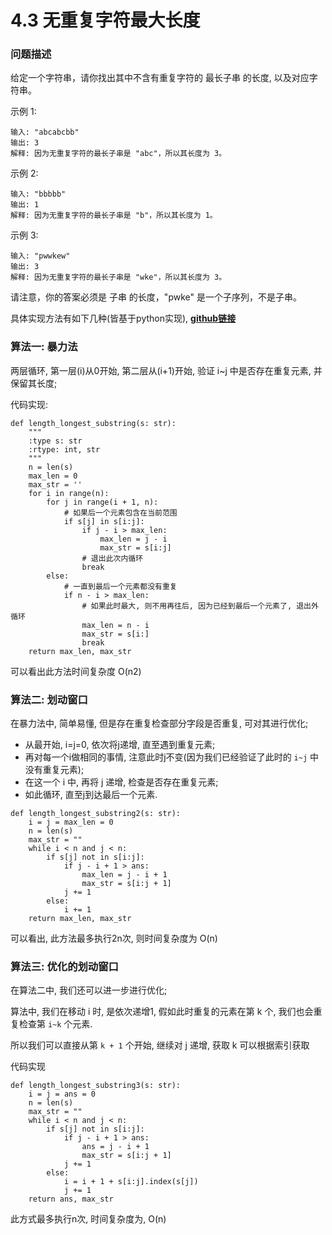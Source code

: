 # 4.3 无重复字符最大长度

### 问题描述
给定一个字符串，请你找出其中不含有重复字符的 最长子串 的长度, 以及对应字符串。

示例 1:

    输入: "abcabcbb"
    输出: 3
    解释: 因为无重复字符的最长子串是 "abc"，所以其长度为 3。

示例 2:

    输入: "bbbbb"
    输出: 1
    解释: 因为无重复字符的最长子串是 "b"，所以其长度为 1。
示例 3:

    输入: "pwwkew"
    输出: 3
    解释: 因为无重复字符的最长子串是 "wke"，所以其长度为 3。

请注意，你的答案必须是 子串 的长度，"pwke" 是一个子序列，不是子串。
         
具体实现方法有如下几种(皆基于python实现), 
**[github链接](https://github.com/JustMeliyu/Algorithm/blob/master/repeat_str.py)**


### 算法一: 暴力法
两层循环, 第一层(i)从0开始, 第二层从(i+1)开始, 验证 i~j 中是否存在重复元素, 并保留其长度;

代码实现:
```python3
def length_longest_substring(s: str):
    """
    :type s: str
    :rtype: int, str
    """
    n = len(s)
    max_len = 0
    max_str = ''
    for i in range(n):
        for j in range(i + 1, n):
            # 如果后一个元素包含在当前范围
            if s[j] in s[i:j]:
                if j - i > max_len:
                    max_len = j - i
                    max_str = s[i:j]
                # 退出此次内循环
                break
        else:
            # 一直到最后一个元素都没有重复
            if n - i > max_len:
                # 如果此时最大, 则不用再往后, 因为已经到最后一个元素了, 退出外循环
                max_len = n - i
                max_str = s[i:]
                break
    return max_len, max_str
```
可以看出此方法时间复杂度 O(n2)

### 算法二: 划动窗口
在暴力法中, 简单易懂, 但是存在重复检查部分字段是否重复, 可对其进行优化;

- 从最开始, i=j=0, 依次将j递增, 直至遇到重复元素; 
- 再对每一个i做相同的事情, 注意此时j不变(因为我们已经验证了此时的 `i~j` 中没有重复元素); 
- 在这一个 i 中, 再将 j 递增, 检查是否存在重复元素; 
- 如此循环, 直至j到达最后一个元素.

```python3
def length_longest_substring2(s: str):
    i = j = max_len = 0
    n = len(s)
    max_str = ""
    while i < n and j < n:
        if s[j] not in s[i:j]:
            if j - i + 1 > ans:
                max_len = j - i + 1
                max_str = s[i:j + 1]
            j += 1
        else:
            i += 1
    return max_len, max_str
```
 可以看出, 此方法最多执行2n次, 则时间复杂度为 O(n)
 
### 算法三: 优化的划动窗口
在算法二中, 我们还可以进一步进行优化;

算法中, 我们在移动 i 时, 是依次递增1, 假如此时重复的元素在第 k 个, 我们也会重复检查第 `i~k` 个元素.

所以我们可以直接从第 `k + 1` 个开始, 继续对 j 递增, 获取 k 可以根据索引获取

代码实现

```python3
def length_longest_substring3(s: str):
    i = j = ans = 0
    n = len(s)
    max_str = ""
    while i < n and j < n:
        if s[j] not in s[i:j]:
            if j - i + 1 > ans:
                ans = j - i + 1
                max_str = s[i:j + 1]
            j += 1
        else:
            i = i + 1 + s[i:j].index(s[j])
            j += 1
    return ans, max_str
```

此方式最多执行n次, 时间复杂度为, O(n)





